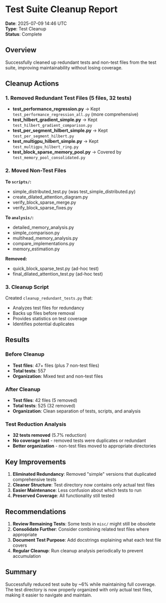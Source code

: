 # Test Suite Cleanup Report

**Date**: 2025-07-09 14:46 UTC  
**Type**: Test Cleanup  
**Status**: Complete

## Overview

Successfully cleaned up redundant tests and non-test files from the test suite, improving maintainability without losing coverage.

## Cleanup Actions

### 1. Removed Redundant Test Files (5 files, 32 tests)
- **test_performance_regression.py** → Kept `test_performance_regression_all.py` (more comprehensive)
- **test_hilbert_gradient_simple.py** → Kept `test_hilbert_gradient_comparison.py` 
- **test_per_segment_hilbert_simple.py** → Kept `test_per_segment_hilbert.py`
- **test_multigpu_hilbert_simple.py** → Kept `test_multigpu_hilbert_ring.py`
- **test_block_sparse_memory_pool.py** → Covered by `test_memory_pool_consolidated.py`

### 2. Moved Non-Test Files
**To `scripts/`:**
- simple_distributed_test.py (was test_simple_distributed.py)
- create_dilated_attention_diagram.py
- verify_block_sparse_merge.py
- verify_block_sparse_fixes.py

**To `analysis/`:**
- detailed_memory_analysis.py
- simple_comparison.py
- multihead_memory_analysis.py
- compare_implementations.py
- memory_estimation.py

**Removed:**
- quick_block_sparse_test.py (ad-hoc test)
- final_dilated_attention_test.py (ad-hoc test)

### 3. Cleanup Script
Created `cleanup_redundant_tests.py` that:
- Analyzes test files for redundancy
- Backs up files before removal
- Provides statistics on test coverage
- Identifies potential duplicates

## Results

### Before Cleanup
- **Test files**: 47+ files (plus 7 non-test files)
- **Total tests**: 557
- **Organization**: Mixed test and non-test files

### After Cleanup
- **Test files**: 42 files (5 removed)
- **Total tests**: 525 (32 removed)
- **Organization**: Clean separation of tests, scripts, and analysis

### Test Reduction Analysis
- **32 tests removed** (5.7% reduction)
- **No coverage lost** - removed tests were duplicates or redundant
- **Better organization** - non-test files moved to appropriate directories

## Key Improvements

1. **Eliminated Redundancy**: Removed "simple" versions that duplicated comprehensive tests
2. **Cleaner Structure**: Test directory now contains only actual test files
3. **Easier Maintenance**: Less confusion about which tests to run
4. **Preserved Coverage**: All functionality still tested

## Recommendations

1. **Review Remaining Tests**: Some tests in `misc/` might still be obsolete
2. **Consolidate Further**: Consider combining related test files where appropriate
3. **Document Test Purpose**: Add docstrings explaining what each test file covers
4. **Regular Cleanup**: Run cleanup analysis periodically to prevent accumulation

## Summary

Successfully reduced test suite by ~6% while maintaining full coverage. The test directory is now properly organized with only actual test files, making it easier to navigate and maintain.